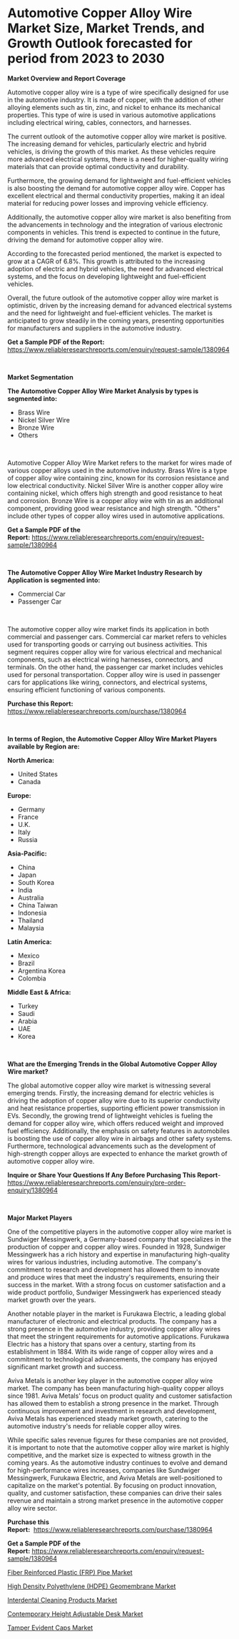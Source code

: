 <p><h1>Automotive Copper Alloy Wire Market Size, Market Trends, and Growth Outlook forecasted for period from 2023 to 2030</h1></p><p><strong>Market Overview and Report Coverage</strong></p>
<p><p>Automotive copper alloy wire is a type of wire specifically designed for use in the automotive industry. It is made of copper, with the addition of other alloying elements such as tin, zinc, and nickel to enhance its mechanical properties. This type of wire is used in various automotive applications including electrical wiring, cables, connectors, and harnesses.</p><p>The current outlook of the automotive copper alloy wire market is positive. The increasing demand for vehicles, particularly electric and hybrid vehicles, is driving the growth of this market. As these vehicles require more advanced electrical systems, there is a need for higher-quality wiring materials that can provide optimal conductivity and durability.</p><p>Furthermore, the growing demand for lightweight and fuel-efficient vehicles is also boosting the demand for automotive copper alloy wire. Copper has excellent electrical and thermal conductivity properties, making it an ideal material for reducing power losses and improving vehicle efficiency.</p><p>Additionally, the automotive copper alloy wire market is also benefiting from the advancements in technology and the integration of various electronic components in vehicles. This trend is expected to continue in the future, driving the demand for automotive copper alloy wire.</p><p>According to the forecasted period mentioned, the market is expected to grow at a CAGR of 6.8%. This growth is attributed to the increasing adoption of electric and hybrid vehicles, the need for advanced electrical systems, and the focus on developing lightweight and fuel-efficient vehicles.</p><p>Overall, the future outlook of the automotive copper alloy wire market is optimistic, driven by the increasing demand for advanced electrical systems and the need for lightweight and fuel-efficient vehicles. The market is anticipated to grow steadily in the coming years, presenting opportunities for manufacturers and suppliers in the automotive industry.</p></p>
<p><strong>Get a Sample PDF of the Report:</strong> <a href="https://www.reliableresearchreports.com/enquiry/request-sample/1380964">https://www.reliableresearchreports.com/enquiry/request-sample/1380964</a></p>
<p>&nbsp;</p>
<p><strong>Market Segmentation</strong></p>
<p><strong>The Automotive Copper Alloy Wire Market Analysis by types is segmented into:</strong></p>
<p><ul><li>Brass Wire</li><li>Nickel Silver Wire</li><li>Bronze Wire</li><li>Others</li></ul></p>
<p>&nbsp;</p>
<p><p>Automotive Copper Alloy Wire Market refers to the market for wires made of various copper alloys used in the automotive industry. Brass Wire is a type of copper alloy wire containing zinc, known for its corrosion resistance and low electrical conductivity. Nickel Silver Wire is another copper alloy wire containing nickel, which offers high strength and good resistance to heat and corrosion. Bronze Wire is a copper alloy wire with tin as an additional component, providing good wear resistance and high strength. "Others" include other types of copper alloy wires used in automotive applications.</p></p>
<p><strong>Get a Sample PDF of the Report:</strong>&nbsp;<a href="https://www.reliableresearchreports.com/enquiry/request-sample/1380964">https://www.reliableresearchreports.com/enquiry/request-sample/1380964</a></p>
<p>&nbsp;</p>
<p><strong>The Automotive Copper Alloy Wire Market Industry Research by Application is segmented into:</strong></p>
<p><ul><li>Commercial Car</li><li>Passenger Car</li></ul></p>
<p>&nbsp;</p>
<p><p>The automotive copper alloy wire market finds its application in both commercial and passenger cars. Commercial car market refers to vehicles used for transporting goods or carrying out business activities. This segment requires copper alloy wire for various electrical and mechanical components, such as electrical wiring harnesses, connectors, and terminals. On the other hand, the passenger car market includes vehicles used for personal transportation. Copper alloy wire is used in passenger cars for applications like wiring, connectors, and electrical systems, ensuring efficient functioning of various components.</p></p>
<p><strong>Purchase this Report:</strong>&nbsp; <a href="https://www.reliableresearchreports.com/purchase/1380964">https://www.reliableresearchreports.com/purchase/1380964</a></p>
<p>&nbsp;</p>
<p><strong>In terms of Region, the Automotive Copper Alloy Wire Market Players available by Region are:</strong></p>
<p>
    <p> <strong> North America: </strong>
        <ul>
            <li>United States</li>
            <li>Canada</li>
        </ul>
        </p> 
    <p> <strong> Europe: </strong>
        <ul>
            <li>Germany</li>
            <li>France</li>
            <li>U.K.</li>
            <li>Italy</li>
            <li>Russia</li>
        </ul>
        </p> 
    <p> <strong> Asia-Pacific: </strong>
        <ul>
            <li>China</li>
            <li>Japan</li>
            <li>South Korea</li>
            <li>India</li>
            <li>Australia</li>
            <li>China Taiwan</li>
            <li>Indonesia</li>
            <li>Thailand</li>
            <li>Malaysia</li>
        </ul>
        </p> 
    <p> <strong> Latin America: </strong>
        <ul>
            <li>Mexico</li>
            <li>Brazil</li>
            <li>Argentina Korea</li>
            <li>Colombia</li>
        </ul>
        </p> 
    <p> <strong> Middle East & Africa: </strong>
        <ul>
            <li>Turkey</li>
            <li>Saudi</li>
            <li>Arabia</li>
            <li>UAE</li>
            <li>Korea</li>
        </ul>
    </p>
    </p>
<p>&nbsp;</p>
<p><strong>What are the Emerging Trends in the Global Automotive Copper Alloy Wire market?</strong></p>
<p><p>The global automotive copper alloy wire market is witnessing several emerging trends. Firstly, the increasing demand for electric vehicles is driving the adoption of copper alloy wire due to its superior conductivity and heat resistance properties, supporting efficient power transmission in EVs. Secondly, the growing trend of lightweight vehicles is fueling the demand for copper alloy wire, which offers reduced weight and improved fuel efficiency. Additionally, the emphasis on safety features in automobiles is boosting the use of copper alloy wire in airbags and other safety systems. Furthermore, technological advancements such as the development of high-strength copper alloys are expected to enhance the market growth of automotive copper alloy wire.</p></p>
<p><strong>Inquire or Share Your Questions If Any Before Purchasing This Report</strong>- <a href="https://www.reliableresearchreports.com/enquiry/pre-order-enquiry/1380964">https://www.reliableresearchreports.com/enquiry/pre-order-enquiry/1380964</a></p>
<p>&nbsp;</p>
<p><strong>Major Market Players</strong></p>
<p><p>One of the competitive players in the automotive copper alloy wire market is Sundwiger Messingwerk, a Germany-based company that specializes in the production of copper and copper alloy wires. Founded in 1928, Sundwiger Messingwerk has a rich history and expertise in manufacturing high-quality wires for various industries, including automotive. The company's commitment to research and development has allowed them to innovate and produce wires that meet the industry's requirements, ensuring their success in the market. With a strong focus on customer satisfaction and a wide product portfolio, Sundwiger Messingwerk has experienced steady market growth over the years.</p><p>Another notable player in the market is Furukawa Electric, a leading global manufacturer of electronic and electrical products. The company has a strong presence in the automotive industry, providing copper alloy wires that meet the stringent requirements for automotive applications. Furukawa Electric has a history that spans over a century, starting from its establishment in 1884. With its wide range of copper alloy wires and a commitment to technological advancements, the company has enjoyed significant market growth and success.</p><p>Aviva Metals is another key player in the automotive copper alloy wire market. The company has been manufacturing high-quality copper alloys since 1981. Aviva Metals' focus on product quality and customer satisfaction has allowed them to establish a strong presence in the market. Through continuous improvement and investment in research and development, Aviva Metals has experienced steady market growth, catering to the automotive industry's needs for reliable copper alloy wires.</p><p>While specific sales revenue figures for these companies are not provided, it is important to note that the automotive copper alloy wire market is highly competitive, and the market size is expected to witness growth in the coming years. As the automotive industry continues to evolve and demand for high-performance wires increases, companies like Sundwiger Messingwerk, Furukawa Electric, and Aviva Metals are well-positioned to capitalize on the market's potential. By focusing on product innovation, quality, and customer satisfaction, these companies can drive their sales revenue and maintain a strong market presence in the automotive copper alloy wire sector.</p></p>
<p><strong>Purchase this Report:</strong>&nbsp;&nbsp;<a href="https://www.reliableresearchreports.com/purchase/1380964">https://www.reliableresearchreports.com/purchase/1380964</a></p>
<p></p>
<p><strong>Get a Sample PDF of the Report:</strong>&nbsp;<a href="https://www.reliableresearchreports.com/enquiry/request-sample/1380964">https://www.reliableresearchreports.com/enquiry/request-sample/1380964</a></p>
<p><p><a href="https://github.com/WillieWoodard/Market-Research-Report-List-2/blob/main/fiber-reinforced-plastic-frp-pipe-market.md">Fiber Reinforced Plastic (FRP) Pipe Market</a></p><p><a href="https://github.com/PeterParrish5/Market-Research-Report-List-2/blob/main/high-density-polyethylene-hdpe-geomembrane-market.md">High Density Polyethylene (HDPE) Geomembrane Market</a></p><p><a href="https://www.linkedin.com/pulse/interdental-cleaning-products-market-size-share-global-whkwe/">Interdental Cleaning Products Market</a></p><p><a href="https://www.linkedin.com/pulse/contemporary-height-adjustable-desk-market-challenges-opportunities-ezmfe/">Contemporary Height Adjustable Desk Market</a></p><p><a href="https://www.linkedin.com/pulse/decoding-tamper-evident-caps-market-deep-dive-latest-ul9ie/">Tamper Evident Caps Market</a></p></p>